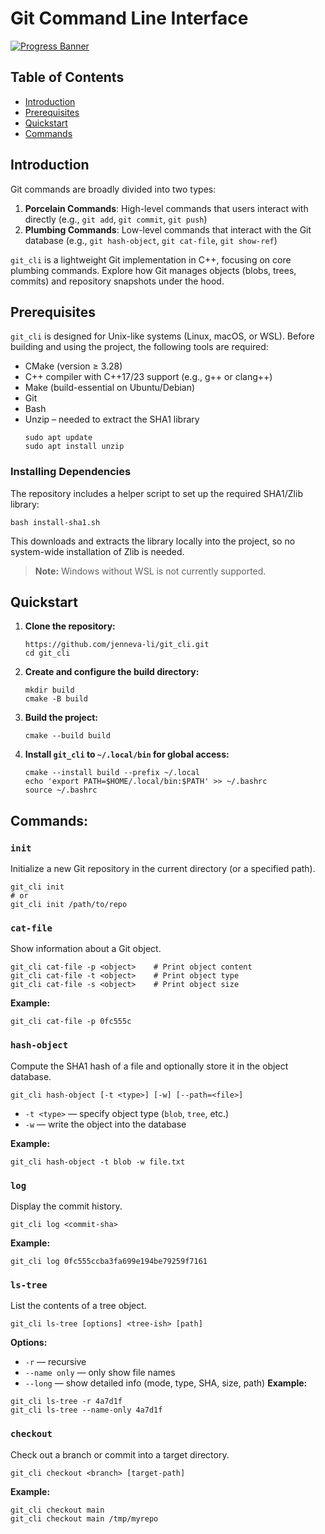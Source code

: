 # Git Command Line Interface

[![Progress Banner](https://backend.codecrafters.io/progress/git/f5a75a5c-fb7c-4664-b9c5-68ae072639e1)](https://app.codecrafters.io/users/codecrafters-bot?r=2qF)

## Table of Contents
- [Introduction](#introduction)
- [Prerequisites](#prerequisites)
- [Quickstart](#quickstart)
- [Commands](#commands)

## Introduction
Git commands are broadly divided into two types:
1. **Porcelain Commands**: High-level commands that users interact with directly (e.g., `git add`, `git commit`, `git push`)  
2. **Plumbing Commands**: Low-level commands that interact with the Git database (e.g., `git hash-object`, `git cat-file`, `git show-ref`)

`git_cli` is a lightweight Git implementation in C++, focusing on core plumbing commands. Explore how Git manages objects (blobs, trees, commits) and repository snapshots under the hood.

## Prerequisites
`git_cli` is designed for Unix-like systems (Linux, macOS, or WSL). Before building and using the project, the following tools are required:
- CMake (version ≥ 3.28)
- C++ compiler with C++17/23 support (e.g., g++ or clang++)
- Make (build-essential on Ubuntu/Debian)
- Git
- Bash
- Unzip – needed to extract the SHA1 library
  ```
  sudo apt update
  sudo apt install unzip
  ```
### Installing Dependencies
The repository includes a helper script to set up the required SHA1/Zlib library:
```
bash install-sha1.sh
```
This downloads and extracts the library locally into the project, so no system-wide installation of Zlib is needed.
> **Note:** Windows without WSL is not currently supported.

## Quickstart

1. **Clone the repository:**
    ```
    https://github.com/jenneva-li/git_cli.git
    cd git_cli
    ```
2. **Create and configure the build directory:**
    ```
    mkdir build
    cmake -B build
    ```
3. **Build the project:**
   ```
   cmake --build build
   ```
4. **Install `git_cli` to `~/.local/bin` for global access:**
   ```
   cmake --install build --prefix ~/.local
   echo 'export PATH=$HOME/.local/bin:$PATH' >> ~/.bashrc
   source ~/.bashrc
   ```
## Commands:
### `init`
Initialize a new Git repository in the current directory (or a specified path).
```
git_cli init
# or
git_cli init /path/to/repo
```
### `cat-file`
Show information about a Git object.
```
git_cli cat-file -p <object>    # Print object content
git_cli cat-file -t <object>    # Print object type
git_cli cat-file -s <object>    # Print object size
```
**Example:**
```
git_cli cat-file -p 0fc555c
```
### `hash-object`
Compute the SHA1 hash of a file and optionally store it in the object database.
```
git_cli hash-object [-t <type>] [-w] [--path=<file>]
```
- `-t <type>` — specify object type (`blob`, `tree`, etc.)
- `-w` — write the object into the database
  
**Example:**
```
git_cli hash-object -t blob -w file.txt
```
### `log`
Display the commit history.
```
git_cli log <commit-sha>
```
**Example:**
```
git_cli log 0fc555ccba3fa699e194be79259f7161
```
### `ls-tree`
List the contents of a tree object.
```
git_cli ls-tree [options] <tree-ish> [path]
```
**Options:**
- `-r` — recursive
- `--name only` — only show file names
- `--long` — show detailed info (mode, type, SHA, size, path)
**Example:**
```
git_cli ls-tree -r 4a7d1f
git_cli ls-tree --name-only 4a7d1f
```
### `checkout`
Check out a branch or commit into a target directory.
```
git_cli checkout <branch> [target-path]
```
**Example:**
```
git_cli checkout main
git_cli checkout main /tmp/myrepo
```

